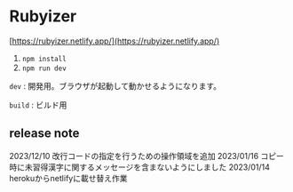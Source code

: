 # Rubyizer
[https://rubyizer.netlify.app/](https://rubyizer.netlify.app/)

1. `npm install`
2. `npm run dev`

`dev` : 開発用。ブラウザが起動して動かせるようになります。

`build` : ビルド用

## release note
2023/12/10 改行コードの指定を行うための操作領域を追加
2023/01/16 コピー時に未習得漢字に関するメッセージを含まないようにしました
2023/01/14 herokuからnetlifyに載せ替え作業